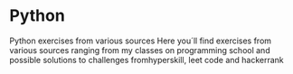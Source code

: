 # Python
Python exercises from various sources
Here you´ll find exercises from various sources
ranging from my classes on programming school
and possible solutions to challenges fromhyperskill, leet code and hackerrank
